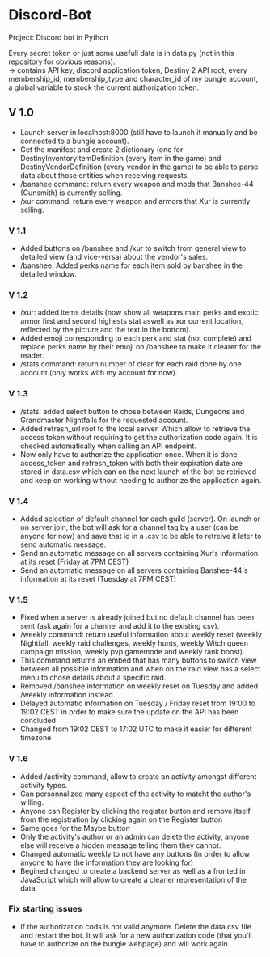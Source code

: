 # Discord-Bot
Project: Discord bot in Python 

Every secret token or just some usefull data is in data.py (not in this repository for obvious reasons).  
-> contains API key, discord application token, Destiny 2 API root, every membership_id, membership_type and character_id of my bungie account, a global variable to stock the current authorization token.

## V 1.0
- Launch server in localhost:8000 (still have to launch it manually and be connected to a bungie account).
- Get the manifest and create 2 dictionary (one for DestinyInventoryItemDefinition (every item in the game) and DestinyVendorDefinition (every vendor in the game) to be able to parse data about those entities when receiving requests.
- /banshee command: return every weapon and mods that Banshee-44 (Gunsmith) is currently selling.
- /xur command: return every weapon and armors that Xur is currently selling.

### V 1.1
- Added buttons on /banshee and /xur to switch from general view to detailed view (and vice-versa) about the vendor's sales.
- /banshee: Added perks name for each item sold by banshee in the detailed window.

### V 1.2
- /xur: added items details (now show all weapons main perks and exotic armor first and second highests stat aswell as xur current location, reflected by the picture and the text in the bottom).
- Added emoji corresponding to each perk and stat (not complete) and replace perks name by their emoji on /banshee to make it clearer for the reader.
- /stats command: return number of clear for each raid done by one account (only works with my account for now).

### V 1.3
- /stats: added select button to chose between Raids, Dungeons and Grandmaster Nightfalls for the requested account.
- Added refresh_url root to the local server. Which allow to retrieve the access token without requiring to get the authorization code again. It is checked automatically when calling an API endpoint.
- Now only have to authorize the application once. When it is done, access_token and refresh_token with both their expiration date are stored in data.csv which can on the next launch of the bot be retrieved and keep on working without needing to authorize the application again.

### V 1.4
- Added selection of default channel for each guild (server). On launch or on server join, the bot will ask for a channel tag by a user (can be anyone for now) and save that id in a .csv to be able to retreive it later to send automatic message.
- Send an automatic message on all servers containing Xur's information at its reset (Friday at 7PM CEST)
- Send an automatic message on all servers containing Banshee-44's information at its reset (Tuesday at 7PM CEST)

### V 1.5
- Fixed when a server is already joined but no default channel has been sent (ask again for a channel and add it to the existing csv).
- /weekly command: return useful information about weekly reset (weekly Nightfall, weekly raid challenges, weekly hunts, weekly Witch queen campaign mission, weekly pvp gamemode and weekly rank boost).
- This command returns an embed that has many buttons to switch view between all possible information and when on the raid view has a select menu to chose details about a specific raid.
- Removed /banshee information on weekly reset on Tuesday and added /weekly information instead.
- Delayed automatic information on Tuesday / Friday reset from 19:00 to 19:02 CEST in order to make sure the update on the API has been concluded
- Changed from 19:02 CEST to 17:02 UTC to make it easier for different timezone

### V 1.6
- Added /activity command, allow to create an activity amongst different activity types.
- Can personnalized many aspect of the activity to matcht the author's willing.
- Anyone can Register by clicking the register button and remove itself from the registration by clicking again on the Register button
- Same goes for the Maybe button
- Only the activity's author or an admin can delete the activity, anyone else will receive a hidden message telling them they cannot.
- Changed automatic weekly to not have any buttons (in order to allow anyone to have the information they are looking for)
- Begined changed to create a backend server as well as a fronted in JavaScript which will allow to create a cleaner representation of the data.

### Fix starting issues
- If the authorization cods is not valid anymore. Delete the data.csv file and restart the bot. It will ask for a new authorization code (that you'll have to authorize on the bungie webpage) and will work again.